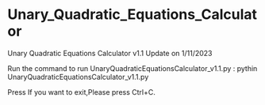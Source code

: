 # Unary_Quadratic_Equations_Calculator
Unary Quadratic Equations Calculator v1.1
Update on 1/11/2023

Run the command to run UnaryQuadraticEquationsCalculator_v1.1.py : pythin UnaryQuadraticEquationsCalculator_v1.1.py

Press If you want to exit,Please press Ctrl+C.
